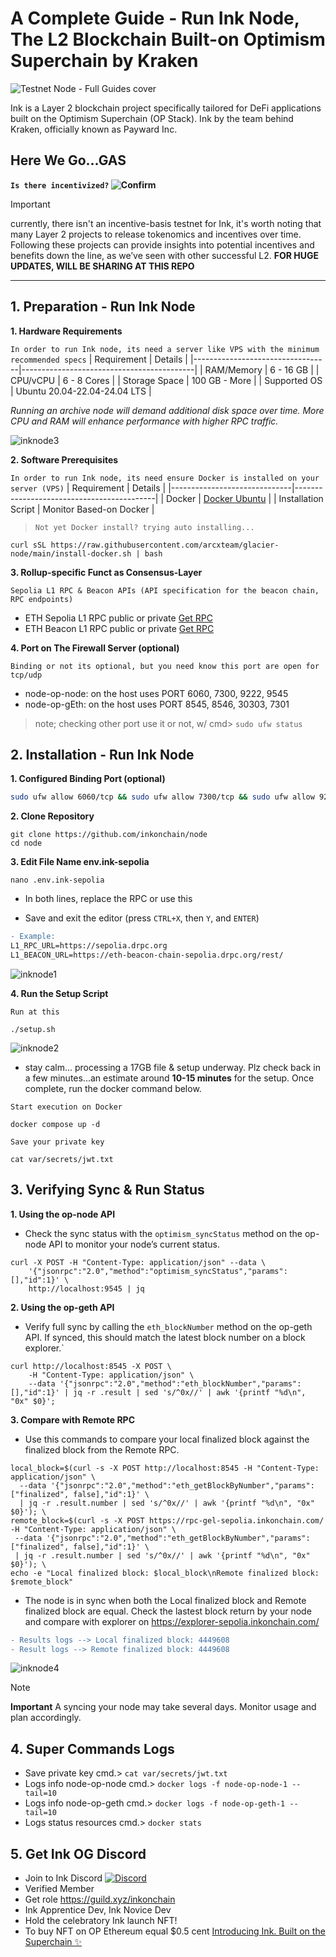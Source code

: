 # A Complete Guide - Run Ink Node, The L2 Blockchain Built-on Optimism Superchain by Kraken

![Testnet Node - Full Guides cover](https://github.com/user-attachments/assets/67c8b448-ff70-4697-b55a-8442cd90a7dd)

Ink is a Layer 2 blockchain project specifically tailored for DeFi applications built on the Optimism Superchain (OP Stack). Ink by the team behind Kraken, officially known as Payward Inc.

## Here We Go...GAS 

**`Is there incentivized?` ![Confirm](https://img.shields.io/badge/confirm-not_yet-brightgreen)**

> [!IMPORTANT]
> currently, there isn't an incentive-basis testnet for Ink, it's worth noting that many Layer 2 projects to release tokenomics and incentives over time. Following these projects can provide insights into potential incentives and benefits down the line, as we’ve seen with other successful L2. **FOR HUGE UPDATES, WILL BE SHARING AT THIS REPO**

---

## 1. Preparation - Run Ink Node
**1. Hardware Requirements**

`In order to run Ink node, its need a server like VPS with the minimum recommended specs`
| Requirement                      | Details                                   |
|----------------------------------|-------------------------------------------|
| RAM/Memory                       | 6 - 16 GB                                 |
| CPU/vCPU                         | 6 - 8 Cores                               |
| Storage Space                    | 100 GB - More                             |
| Supported OS                     | Ubuntu 20.04-22.04-24.04 LTS              |

*Running an archive node will demand additional disk space over time. More CPU and RAM will enhance performance with higher RPC traffic.*

![inknode3](https://github.com/user-attachments/assets/16e25d4d-3a36-41bb-92b2-192030965f66)

**2. Software Prerequisites**

`In order to run Ink node, its need ensure Docker is installed on your server (VPS)`
| Requirement                  | Details                                   |
|------------------------------|-------------------------------------------|
| Docker                       | [Docker Ubuntu](https://docs.docker.com/engine/install/ubuntu/#install-using-the-repository) |
| Installation Script          | Monitor Based-on Docker                   |

> `Not yet Docker install? trying auto installing...`
```
curl sSL https://raw.githubusercontent.com/arcxteam/glacier-node/main/install-docker.sh | bash
```

**3. Rollup-specific Funct as Consensus-Layer** 

`Sepolia L1 RPC & Beacon APIs (API specification for the beacon chain, RPC endpoints)`
- ETH Sepolia L1 RPC public or private [Get RPC](https://www.google.com/search?q=get+sepolia+eth+RPC&oq=get+sepolia+eth+RPC&gs_lcrp=EgZjaHJvbWUyBggAEEUYOTIHCAEQIRigATIHCAIQIRigATIHCAMQIRigATIHCAQQIRigATIHCAUQIRifBTIHCAYQIRifBTIHCAcQIRifBTIHCAgQIRiPAjIHCAkQIRiPAtIBCDk2NzlqMGo3qAIIsAIB&sourceid=chrome&ie=UTF-8)
- ETH Beacon L1 RPC public or private [Get RPC](https://www.google.com/search?q=get+beacon+sepolia+eth+RPC&oq=get+beacon+sepolia+eth+RPC&gs_lcrp=EgZjaHJvbWUyBggAEEUYOTIKCAEQABiABBiiBDIKCAIQABiABBiiBDIKCAMQABiABBiiBDIKCAQQABiiBBiJBTIKCAUQABiABBiiBNIBCTE1MzFqMGoxNagCCLACAQ&sourceid=chrome&ie=UTF-8)

**4. Port on The Firewall Server (optional)**

`Binding or not its optional, but you need know this port are open for tcp/udp`

- node-op-node: on the host uses PORT 6060, 7300, 9222, 9545
- node-op-gEth: on the host uses PORT 8545, 8546, 30303, 7301
> note; checking other port use it or not, w/ cmd> `sudo ufw status`

## 2. Installation - Run Ink Node
**1. Configured Binding Port (optional)**
```sh
sudo ufw allow 6060/tcp && sudo ufw allow 7300/tcp && sudo ufw allow 9222/tcp && sudo ufw allow 9545/tcp && sudo ufw allow 9222/udp && sudo ufw allow 8545:8546/tcp && sudo ufw allow 30303/tcp && sudo ufw allow 30303/udp && sudo ufw allow 7301/tcp && sudo ufw reload
```

**2. Clone Repository**
```
git clone https://github.com/inkonchain/node
cd node
```

**3. Edit File Name env.ink-sepolia**
```
nano .env.ink-sepolia
```
- In both lines, replace the RPC or use this

- Save and exit the editor (press `CTRL+X`, then `Y`, and `ENTER`)

```diff
- Example:
L1_RPC_URL=https://sepolia.drpc.org
L1_BEACON_URL=https://eth-beacon-chain-sepolia.drpc.org/rest/
```
![inknode1](https://github.com/user-attachments/assets/007f3910-837f-4d80-9183-70da76c1ad39)

**4. Run the Setup Script**

`Run at this`
```
./setup.sh
```
![inknode2](https://github.com/user-attachments/assets/a77a24ce-a757-49fe-b7dc-e901886dfa40)

- stay calm... processing a 17GB file & setup underway. Plz check back in a few minutes...an estimate around **10-15 minutes** for the setup. Once complete, run the docker command below.

`Start execution on Docker`
```
docker compose up -d
```

`Save your private key`
```
cat var/secrets/jwt.txt
```

## 3. Verifying Sync & Run Status 
**1. Using the op-node API**

- Check the sync status with the `optimism_syncStatus` method on the op-node API to monitor your node’s current status.
```
curl -X POST -H "Content-Type: application/json" --data \
    '{"jsonrpc":"2.0","method":"optimism_syncStatus","params":[],"id":1}' \
    http://localhost:9545 | jq
```

**2. Using the op-geth API**

- Verify full sync by calling the `eth_blockNumber` method on the op-geth API. If synced, this should match the latest block number on a block explorer.`
```
curl http://localhost:8545 -X POST \
    -H "Content-Type: application/json" \
    --data '{"jsonrpc":"2.0","method":"eth_blockNumber","params": [],"id":1}' | jq -r .result | sed 's/^0x//' | awk '{printf "%d\n", "0x" $0}';
```

**3. Compare with Remote RPC**

- Use this commands to compare your local finalized block against the finalized block from the Remote RPC.
```
local_block=$(curl -s -X POST http://localhost:8545 -H "Content-Type: application/json" \
  --data '{"jsonrpc":"2.0","method":"eth_getBlockByNumber","params":["finalized", false],"id":1}' \
  | jq -r .result.number | sed 's/^0x//' | awk '{printf "%d\n", "0x" $0}'); \
remote_block=$(curl -s -X POST https://rpc-gel-sepolia.inkonchain.com/ -H "Content-Type: application/json" \
 --data '{"jsonrpc":"2.0","method":"eth_getBlockByNumber","params":["finalized", false],"id":1}' \
 | jq -r .result.number | sed 's/^0x//' | awk '{printf "%d\n", "0x" $0}'); \
echo -e "Local finalized block: $local_block\nRemote finalized block: $remote_block"
```

- The node is in sync when both the Local finalized block and Remote finalized block are equal. Check the lastest block return by your node and compare with explorer on https://explorer-sepolia.inkonchain.com/

```diff
- Results logs --> Local finalized block: 4449608
- Result logs --> Remote finalized block: 4449608
```
![inknode4](https://github.com/user-attachments/assets/b40f71c8-01a2-4578-bdce-8ed713a883c5)

> [!NOTE]
> **Important** A syncing your node may take several days. Monitor usage and plan accordingly.

## 4. Super Commands Logs

- Save private key cmd.> `cat var/secrets/jwt.txt`
- Logs info node-op-node cmd.> `docker logs -f node-op-node-1 --tail=10`
- Logs info node-op-geth cmd.> `docker logs -f node-op-geth-1 --tail=10`
- Logs status resources cmd.> `docker stats`

## 5. Get Ink OG Discord

- Join to Ink Discord [![Discord](https://img.shields.io/badge/Discord-7289DA?style=for-the-badge&logo=discord&logoColor=white)](https://discord.com/invite/inkonchain)
- Verified Member
- Get role https://guild.xyz/inkonchain 
- Ink Apprentice Dev, Ink Novice Dev
- Hold the celebratory Ink launch NFT!
- To buy NFT on OP Ethereum equal $0.5 cent [Introducing Ink. Built on the Superchain ✨](https://zora.co/collect/oeth:0x5d1e1a5cdd95f68ff18d78242c252f6ceaa4538b/2?referrer=0xbF149aAB2640967BD4685B305A05f1e3EE6ce38b)
